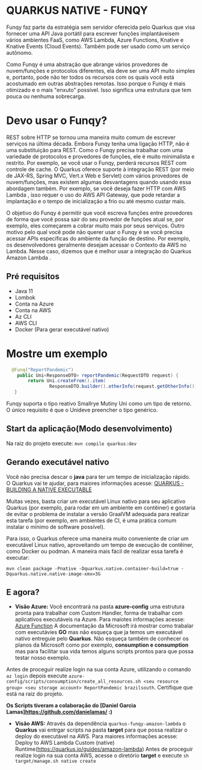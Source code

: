 


# QUARKUS NATIVE - FUNQY
Funqy faz parte da estratégia sem servidor oferecida pelo Quarkus que visa fornecer uma API Java portátil para escrever funções implantáveis ​​em vários ambientes FaaS, como AWS Lambda, Azure Functions, Knative e Knative Events (Cloud Events). Também pode ser usado como um serviço autônomo.

Como Funqy é uma abstração que abrange vários provedores de nuvem/funções e protocolos diferentes, ela deve ser uma API muito simples e, portanto, pode não ter todos os recursos com os quais você está acostumado em outras abstrações remotas. Isso porque o Funqy é mais otimizado e o mais "enxuto" possível. Isso significa uma estrutura que tem pouca ou nenhuma sobrecarga.

# Devo usar o Funqy?
REST sobre HTTP se tornou uma maneira muito comum de escrever serviços na última década. Embora Funqy tenha uma ligação HTTP, não é uma substituição para REST. Como o Funqy precisa trabalhar com uma variedade de protocolos e provedores de funções, ele é muito minimalista e restrito. Por exemplo, se você usar o Funqy, perderá recursos REST com controle de cache. O Quarkus oferece suporte à integração REST (por meio de JAX-RS, Spring MVC, Vert.x Web e Servlet) com vários provedores de nuvem/funções, mas existem algumas desvantagens quando usando essa abordagem também. Por exemplo, se você deseja fazer HTTP com AWS Lambda , isso requer o uso do AWS API Gateway, que pode retardar a implantação e o tempo de inicialização a frio ou até mesmo custar mais.

O objetivo do Funqy é permitir que você escreva funções entre provedores de forma que você possa sair do seu provedor de funções atual se, por exemplo, eles começarem a cobrar muito mais por seus serviços. Outro motivo pelo qual você pode não querer usar o Funqy é se você precisa acessar APIs específicas do ambiente da função de destino. Por exemplo, os desenvolvedores geralmente desejam acessar o Contexto da AWS no Lambda. Nesse caso, dizemos que é melhor usar a integração do Quarkus Amazon Lambda .

## Pré requisitos
* Java 11
* Lombok
* Conta na Azure
* Conta na AWS
* Az CLI
* AWS CLI
* Docker (Para gerar executável nativo)

# Mostre um exemplo
```java
  @Funq("ReportPandemic")
	public Uni<ResponseDTO> reportPandemic(RequestDTO request) {
		return Uni.createFrom().item(
				ResponseDTO.builder().otherInfo(request.getOtherInfo()).guid(UUID.randomUUID().toString()).build());
   }
```
Funqy suporta o tipo reativo Smallrye Mutiny Uni como um tipo de retorno. O único requisito é que o Unideve preencher o tipo genérico.

## Start da aplicação(Modo desenvolvimento)
Na raiz do projeto execute: `mvn compile quarkus:dev`

## Gerando executável nativo
Você não precisa descar o __java__ para ter um tempo de inicialização rápido. O Quarkus vai te ajudar, para maiores informações acesse: [QUARKUS - BUILDING A NATIVE EXECUTABLE](https://quarkus.io/guides/building-native-image#container-runtime)

Muitas vezes, basta criar um executável Linux nativo para seu aplicativo Quarkus (por exemplo, para rodar em um ambiente em contêiner) e gostaria de evitar o problema de instalar a versão GraalVM adequada para realizar esta tarefa (por exemplo, em ambientes de CI, é uma prática comum instalar o mínimo de software possível).

Para isso, o Quarkus oferece uma maneira muito conveniente de criar um executável Linux nativo, aproveitando um tempo de execução de contêiner, como Docker ou podman. A maneira mais fácil de realizar essa tarefa é executar:

`mvn clean package -Pnative -Dquarkus.native.container-build=true -Dquarkus.native.native-image-xmx=3G`

## E agora?

* __Visão Azure:__
Você encontrará na pasta __azure-config__ uma estrutura pronta para trabalhar com Custom Handler, forma de trabalhar com aplicativos executáveis na Azure. Para maiotes informações acesse: [Azure Function](https://docs.microsoft.com/en-us/azure/azure-functions/create-first-function-vs-code-other?tabs=go%2Cmacos) A documentação da Microsoft irá mostrar como trabalar com executávies __GO__ mas não esqueça que ja temos um executável nativo entreguie pelo __Quarkus__. Não esqueça também de conhecer os planos da Microsoft como por exemplo, __consumption e consumption__ mas para facilitar sua vida temos alguns scripts prontos para que possa testar nosso exemplo.

Antes de proceguir realize login na sua conta Azure, utilizando o comando `az login` depois execute
 `azure-config/scripts/consumption/create_all_resources.sh <seu resource group> <seu storage account> ReportPandemic brazilsouth`. Certifique que está na raiz do projeto.
 
__Os Scripts tiveram a colaboração do [Daniel Garcia Lamas]https://github.com/danielamas/ :)__  

* __Visão AWS:__
Através da dependência `quarkus-funqy-amazon-lambda` o __Quarkus__ vai entrgar scripts na pasta __target__ para que possa realizar o deploy do executável na AWS. Para maiores informações acesse: Deploy to AWS Lambda Custom (native) Runtime(https://quarkus.io/guides/amazon-lambda)
Antes de proceguir realize login na sua conta AWS, acesse o diretório __target__ e execute `sh target/manage.sh native create`



